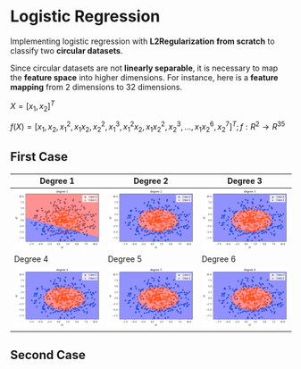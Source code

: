 # Logistic Regression
Implementing logistic regression with **L2Regularization** **from scratch** to classify two **circular datasets**.

Since circular datasets are not **linearly separable**, it is necessary to map the **feature space** into higher dimensions. For instance, here is a **feature mapping** from 2 dimensions to 32 dimensions.

$X = [x_1,x_2]^T$

$f(X) = [x_1,x_2,x_1^2,x_1x_2,x_2^2,x_1^3,x_1^2x_2,x_1x_2^2,x_2^3,...,x_1x_2^6,x_2^7]^T; f: R^2 \rightarrow R^{35}$

## First Case
| Degree 1 | Degree 2 | Degree 3 |
| --- | --- | --- |
| <img src="/readme_images/a1.png"> | <img src="/readme_images/a2.png"> | <img src="/readme_images/a3.png"> |
| Degree 4 | Degree 5 | Degree 6 |
| <img src="/readme_images/a4.png"> | <img src="/readme_images/a5.png"> | <img src="/readme_images/a6.png"> |




## Second Case
